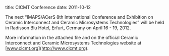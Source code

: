 title: CICMT Conference
date: 2011-10-12 

The next “IMAPS/ACerS 8th International Conference and Exhibition on Ceramic Interconnect and Ceramic Microsystems Technologies” will be held in Radisson Blu Hotel, Erfurt, Germany on April 16 - 19, 2012.
<!--break-->
More information in the attached file and on the official Ceramic Interconnect and Ceramic Microsystems Technologies website at [www.cicmt.org](http://www.cicmt.org).